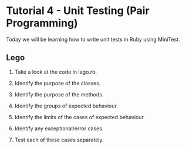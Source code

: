 # Tutorial 4 - Unit Testing (Pair Programming)

Today we will be learning how to write unit tests in Ruby using MiniTest.

## Lego

1. Take a look at the code in lego.rb.

2. Identify the purpose of the classes.

3. Identify the purpose of the methods.

4. Identify the groups of expected behaviour.

5. Identify the limits of the cases of expected behaviour.

6. Identify any exceptional/error cases.

7. Test each of these cases separately.
